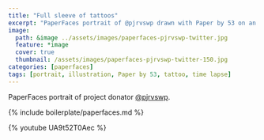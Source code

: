 ```yaml
---
title: "Full sleeve of tattoos"
excerpt: "PaperFaces portrait of @pjrvswp drawn with Paper by 53 on an iPad."
image: 
  path: &image ../assets/images/paperfaces-pjrvswp-twitter.jpg 
  feature: *image
  cover: true
  thumbnail: /assets/images/paperfaces-pjrvswp-twitter-150.jpg
categories: [paperfaces]
tags: [portrait, illustration, Paper by 53, tattoo, time lapse]
---
```


PaperFaces portrait of project donator [@pjrvswp](https://twitter.com/pjrvswp).

{% include boilerplate/paperfaces.md %}

{% youtube UA9t52T0Aec %}
